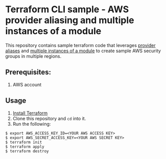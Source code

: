 # Terraform CLI sample - AWS provider aliasing and multiple instances of a module

This repository contains sample terraform code that leverages [provider aliases](https://www.terraform.io/docs/configuration/providers.html#alias-multiple-provider-instances) and [multiple instances of a module](https://www.terraform.io/docs/configuration/modules.html#multiple-instances-of-a-module) to create sample AWS security groups in multiple regions.

## Prerequisites:
1. AWS account

## Usage

1. [Install Terraform](https://www.terraform.io/intro/getting-started/install.html)
2. Clone this repository and `cd` into it.
3. Run the following:

```
$ export AWS_ACCESS_KEY_ID=<YOUR AWS ACCESS KEY>
$ export AWS_SECRET_ACCESS_KEY=<YOUR AWS SECRET KEY>
$ terraform init
$ terraform apply
$ terraform destroy
```
